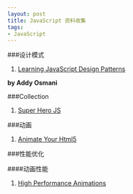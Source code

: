 ```yaml
---
layout: post
title: JavaScript 资料收集
tags:
- JavaScript
---
```


###设计模式

1. [Learning JavaScript Design Patterns](http://addyosmani.com/resources/essentialjsdesignpatterns/book/)

**by Addy Osmani**

###Collection

1. [Super Hero JS](http://superherojs.com/)

###动画

1. [Animate Your Html5](http://animateyourhtml5.appspot.com/pres/index.html?lang=en#1)

###性能优化

####动画性能

1. [High Performance Animations](http://www.html5rocks.com/en/tutorials/speed/high-performance-animations/#disqus_thread)
